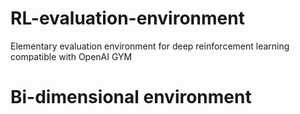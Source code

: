 # RL-evaluation-environment
Elementary evaluation environment for deep reinforcement learning compatible with OpenAI GYM

# Bi-dimensional environment
